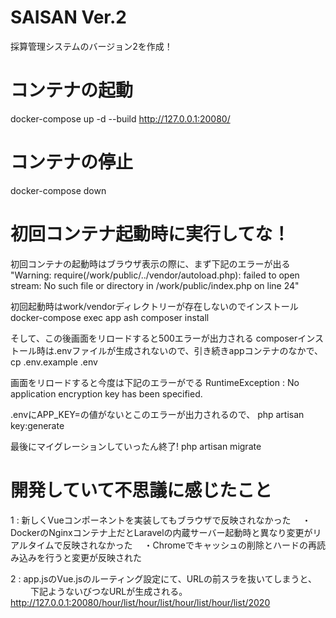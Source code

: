 # SAISAN Ver.2
採算管理システムのバージョン2を作成！

# コンテナの起動
docker-compose up -d --build
http://127.0.0.1:20080/

# コンテナの停止
docker-compose down

# 初回コンテナ起動時に実行してな！
初回コンテナの起動時はブラウザ表示の際に、まず下記のエラーが出る
"Warning: require(/work/public/../vendor/autoload.php): failed to open stream: No such file or directory in /work/public/index.php on line 24"

初回起動時はwork/vendorディレクトリーが存在しないのでインストール
docker-compose exec app ash
composer install

そして、この後画面をリロードすると500エラーが出力される
composerインストール時は.envファイルが生成されないので、引き続きappコンテナのなかで、
cp .env.example .env

画面をリロードすると今度は下記のエラーがでる
RuntimeException : No application encryption key has been specified.

.envにAPP_KEY=の値がないとこのエラーが出力されるので、
php artisan key:generate

最後にマイグレーションしていったん終了!
php artisan migrate

# 開発していて不思議に感じたこと

1 : 新しくVueコンポーネントを実装してもブラウザで反映されなかった
　・DockerのNginxコンテナ上だとLaravelの内蔵サーバー起動時と異なり変更がリアルタイムで反映されなかった
　・Chromeでキャッシュの削除とハードの再読み込みを行うと変更が反映された

2 : app.jsのVue.jsのルーティング設定にて、URLの前スラを抜いてしまうと、
　　 下記ようないびつなURLが生成される。
　　　http://127.0.0.1:20080/hour/list/hour/list/hour/list/hour/list/2020
